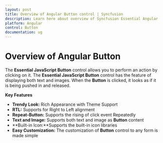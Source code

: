 ```yaml
---
layout: post
title: Overview of Angular Button control | Syncfusion
description: Learn here about overview of Syncfusion Essential Angular Button control, its elements and more.
platform: Angular
control: Button
documentation: ug
---
```


# Overview of Angular Button

The **Essential JavaScript Button** control allows you to perform an action by clicking on it. The **Essential JavaScript Button** control has the feature of displaying both text and images. When the **Button** is clicked, it looks as if it is being pushed in and released.

**Key Features**

* **Trendy Look:** Rich Appearance with Theme Support
* **RTL:** Supports for Right to Left alignment
* **Repeat-Button:** Supports the rising of click event Repeatedly 
* **Text and Image:** Supports both text and image as **Button** content
* **Built-in Icon:**Supports the built-in icon libraries
* **Easy Customization:** The customization of **Button** control to any form is made simple